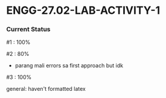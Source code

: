 # ENGG-27.02-LAB-ACTIVITY-1

### Current Status

#1 : 100%

#2 : 80%
- parang mali errors sa first approach but idk

#3 : 100%


general: haven't formatted latex 

